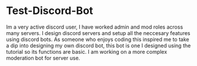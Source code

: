 # Test-Discord-Bot
Im a very active discord user, I have worked admin and mod roles across many servers. I design discord servers and setup all the neccesary features using discord bots. As someone who enjoys coding this inspired me to take a dip into designing my own discord bot, this bot is one I designed using the tutorial so its functions are basic. I am working on a more complex moderation bot for server use.
